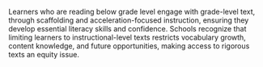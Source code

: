 Learners who are reading below grade level engage with grade-level text, through scaffolding and acceleration-focused instruction, ensuring they develop essential literacy skills and confidence. Schools recognize that limiting learners to instructional-level texts restricts vocabulary growth, content knowledge, and future opportunities, making access to rigorous texts an equity issue.
